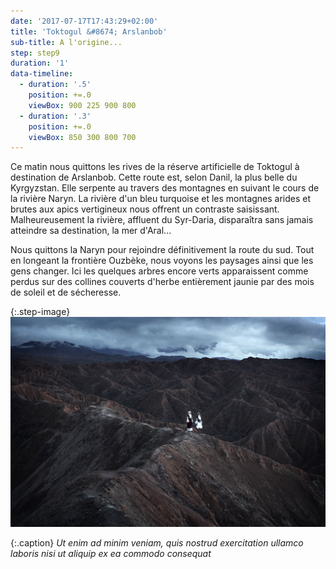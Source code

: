 ```yaml
---
date: '2017-07-17T17:43:29+02:00'
title: 'Toktogul &#8674; Arslanbob'
sub-title: A l'origine...
step: step9
duration: '1'
data-timeline:
  - duration: '.5'
    position: +=.0
    viewBox: 900 225 900 800
  - duration: '.3'
    position: +=.0
    viewBox: 850 300 800 700
---
```

Ce matin nous quittons les rives de la réserve artificielle de Toktogul à destination de Arslanbob. Cette route est, selon Danil, la plus belle du Kyrgyzstan. Elle serpente au travers des montagnes en suivant le cours de la rivière Naryn. La rivière d'un bleu turquoise et les montagnes arides et brutes aux apics vertigineux nous offrent un contraste saisissant. Malheureusement la rivière, affluent du Syr-Daria, disparaîtra sans jamais atteindre sa destination, la mer d'Aral...

Nous quittons la Naryn pour rejoindre définitivement la route du sud. Tout en longeant la frontière Ouzbèke, nous voyons les paysages ainsi que les gens changer.
Ici les quelques arbres encore verts apparaissent comme perdus sur des collines couverts d'herbe entièrement jaunie par des mois de soleil et de sécheresse.

{:.step-image}
[![](/assets/img/uploads/kirghyzstan.jpeg)](/assets/img/uploads/kirghyzstan.jpeg 'kirghyzstan')

{:.caption}
*Ut enim ad minim veniam, quis nostrud exercitation ullamco laboris nisi ut aliquip ex ea commodo consequat*
